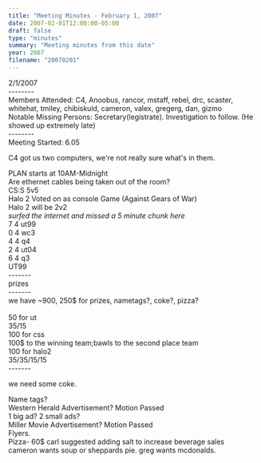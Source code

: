 ```yaml
---
title: "Meeting Minutes - February 1, 2007"
date: 2007-02-01T12:00:00-05:00
draft: false
type: "minutes"
summary: "Meeting minutes from this date"
year: 2007
filename: "20070201"
---
```


2/1/2007<br>
--------<br>
Members Attended: C4, Anoobus, rancor, mstaff, rebel, drc, scaster, whitehat, tmiley, chibiskuld, cameron, valex, gregerg, dan, gizmo<br>
Notable Missing Persons: Secretary(legistrate). Investigation to follow. (He showed up extremely late)<br>
--------<br>
Meeting Started: 6.05<br>

C4 got us two computers, we're not really sure what's in them.<br>

PLAN starts at 10AM-Midnight<br>
Are ethernet cables being taken out of the room?<br>
CS:S 5v5<br>
Halo 2 Voted on as console Game (Against Gears of War)<br>
Halo 2 will be 2v2<br>
*surfed the internet and missed a 5 minute chunk here*<br>
7 4 ut99<br>
0 4 wc3<br>
4 4 q4<br>
2 4 ut04<br>
6 4 q3<br>
UT99<br>
-------<br>
prizes<br>
-------<br>
we have ~900, 250$ for prizes, nametags?, coke?, pizza?<br>
<Br>
50 for ut<br>
35/15<br>
100 for css<br>
100$ to the winning team;bawls to the second place team<br>
100 for halo2<br>
35/35/15/15<br>
-------<br>
<!-- we need some coke and we're a little low on crystal meth, too.<br> -->
we need some coke.<br>
<!-- Rancor: We need to talk, son!  Tim.  -->
Name tags?<br>
Western Herald Advertisement? Motion Passed<br>
1 big ad? 2 small ads?<br>
Miller Movie Advertisement? Motion Passed<br>
Flyers.<br>
Pizza- 60$ carl suggested adding salt to increase beverage sales<br>
cameron wants soup or sheppards pie. greg wants mcdonalds.<br>
